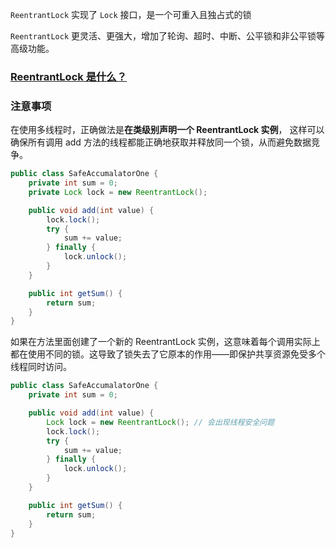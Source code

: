 `ReentrantLock` 实现了 `Lock` 接口，是一个可重入且独占式的锁

`ReentrantLock` 更灵活、更强大，增加了轮询、超时、中断、公平锁和非公平锁等高级功能。



### [ReentrantLock 是什么？](https://javaguide.cn/java/concurrent/java-concurrent-questions-02.html#reentrantlock-是什么)





### 注意事项

在使用多线程时，正确做法是**在类级别声明一个 ReentrantLock 实例**， 这样可以确保所有调用 add 方法的线程都能正确地获取并释放同一个锁，从而避免数据竞争。

```java
public class SafeAccumalatorOne {
    private int sum = 0;
    private Lock lock = new ReentrantLock();

    public void add(int value) {
        lock.lock();
        try {
            sum += value;
        } finally {
            lock.unlock();
        }
    }

    public int getSum() {
        return sum;
    }
}
```



如果在方法里面创建了一个新的 ReentrantLock 实例，这意味着每个调用实际上都在使用不同的锁。这导致了锁失去了它原本的作用——即保护共享资源免受多个线程同时访问。

```java
public class SafeAccumalatorOne {
    private int sum = 0;

    public void add(int value) {
        Lock lock = new ReentrantLock(); // 会出现线程安全问题
        lock.lock();
        try {
            sum += value;
        } finally {
            lock.unlock();
        }
    }

    public int getSum() {
        return sum;
    }
}
```

